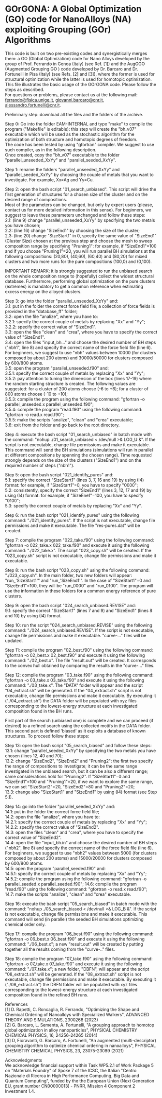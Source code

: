 # GOrGONA: A Global Optimization (GO) code for NanoAlloys (NA) exploiting Grouping (GOr) Algorithms
This code is built on two pre-existing codes and synergistically merges them: a GO (Global Optimization) code for Nano Alloys developed by the group of Prof. Ferrando in Genoa (Italy) (see Ref. [1]) and the AugGGO (Augmented Grouping GO ) code developed by Dr. Barcaro and Dr. Fortunelli in Pisa (Italy) (see Refs. [2] and [3]), where the former is used for structural optimization while the latter is used for homotopic optimization.\
This file illustrates the basic usage of the GOrGONA code. Please follow the steps as described. \
For questions or problems, please contact us at the following mail: ferrando@fisica.unige.it, giovanni.barcaro@cnr.it, alessandro.fortunelli@cnr.it.

Preliminary step: download all the files and the folders of the archive.

Step 0: Go into the folder EAM-INTERNAL and type "make" to compile the program ("Makefile" is editable): this step will create the "bh_v07" executable which will be used as the stochastic algorithm for the optimization of both structure and homotopic degrees of freedom. \
The code has been tested by using "gfortran" compiler. We suggest to use such compiler, as in the following description. \
Once created, copy the "bh_v07" executable to the folder "parallel_unseeded_XxYy" and "parallel_seeded_XxYy".

Step 1: rename the folders "parallel_unseeded_XxYy" and "parallel_seeded_XxYy" by choosing the couple of metals that you want to investigate. For example, Xx=Ag and Yy=Cu.

Step 2: open the bash script "01_search_unbiased". This script will drive the first generation of structures for a chosen size of the cluster and on the desired range of compositions. \
Most of the parameters can be changed, but only by expert users (please, contact us for more detailed information in this sense). For beginners, we suggest to leave these parameters unchanged and follow these steps:\
2.1: (line 9) change "parallel_unseeded_XxYy" by specifying the two metals you have chosen;\
2.2: (line 16) change "SizeEnd1" by choosing the size of the cluster;\
2.3: (line 20) change "SizeStart1" in 0, specify the same value of "SizeEnd1" (Cluster Size) chosen at the previous step and choose the mesh to sweep composition range by specifying "Pruning1": for example, if "SizeEnd1"=100 and if you choose "Pruning1"=20, you will run parallel BH simulations at the following compositions: (20,80), (40,60), (60,40) and (80,20) for mixed clusters and two more runs for the pure compositions (100,0) and (0,100).

IMPORTANT REMARK: it is strongly suggested to run the unbiased search on the whole composition range to (hopefully) collect the widest structural database. Furthermore, performing global optimization on the pure clusters (extremes) is mandatory to get a common reference when estimating excess energy on the alloyed clusters.

Step 3: go into the folder "parallel_unseeded_XxYy" and:\
3.1: put in the folder the correct force field file; a collection of force fields is provided in the "database_ff" folder;\
3.2: open the file "analize", where you have to:\
3.2.1: specify the correct couple of metals by replacing "Xx" and "Yy"; \
3.2.2: specify the correct value of "SizeEnd1".\
3.3: open the files "clean" and "crea", where you have to specify the correct value of "SizeEnd1".\
3.4: open the files "input_bh..." and choose the desired number of BH steps ("nbh1", line 8) and specify the correct name of the force field file (line 6). For beginners, we suggest to use "nbh" values between 10000 (for clusters composed by about 200 atoms) and 30000/50000 for clusters composed by 600/800 atoms.\
3.5: open the program "parallel_unseeded.f90" and:\
3.5.1: specify the correct couple of metals by replacing "Xx" and "Yy";\
3.5.2: pay attention to tuning the dimension of the box (lines 17-19) where the random starting structure is created. The following values are suggested: for a cluster of 200 atoms choose (-6 to +6); for a cluster of 800 atoms choose (-10 to +10);\
3.5.3: compile the program using the following command: "gfortran -o parallel_unseeded.x parallel_unseeded.f90";\
3.5.4: compile the program "read.f90" using the following command: "gfortran -o read.x read.f90";\
3.5.5: make the scripts "analize", "clean" and "crea" executable;\
3.6: exit from the folder and go back to the root directory.

Step 4: execute the bash script "01_search_unbiased" in batch mode with the command: "nohup ./01_search_unbiased < /dev/null >& LOG_U &". If the script is not executable, change file permissions and make it executable. This command will send the BH simulations (simulations will run in parallel at different compositions by spanning the chosen range). Time requested strongly depends on the size of the clusters ("SizeEnd1") and on the required number of steps ("nbh1").

Step 5: open the bash script "021_identify_pures" and: \
5.1: specify the correct "SizeStart1" (lines 3, 7, 16 and 19) by using (I4) format: for example, if "SizeStart1"=0, you have to specify "0000";\
5.2: consistently, specify the correct "SizeEnd1" (lines 3, 12, 17 and 19) by using (I4) format: for example, if "SizeEne1"=100, you have to specify "0100";\
5.3: specify the correct couple of metals by replacing "Xx" and "Yy".

Step 6: run the bash script "021_identify_pures" using the following command: "./021_identify_pures". If the script is not executable, change file permissions and make it executable. The file "res-pures.dat" will be created.

Step 7: compile the program "022_take.f90" using the following command: "gfortran -o 022_take.x 022_take.f90" and execute it using the following command: "./022_take.x". The script "023_copy.sh" will be created. If the "023_copy.sh" script is not executable, change file permissions and make it executable.

Step 8: run the bash script "023_copy.sh" using the following command: "./023_copy.sh". In the main folder, two new folders will appear: "run_'SizeStart1'" and "run_'SizeEnd1'". In the case of "SizeStart1"=0 and "SizeEnd1"=100, they will be "run_0000" and "run_0100". The program will use the information in these folders for a common energy reference of pure clusters.

Step 9: open the bash script "024_search_unbiased.REVISE" and: \
9.1: specify the correct "SizeStart1" (lines 7 and 9) and "SizeEnd1" (lines 8 and 10) by using (I4) format.

Step 10: run the script "024_search_unbiased.REVISE" using the following command: "./024_search_unbiased.REVISE". If the script is not executable, change file permissions and make it executable. "curve-..." files will be updated.

Step 11: compile the program "02_best.f90" using the following command: "gfortran -o 02_best.x 02_best.f90" and execute it using the following command: "./02_best.x". The file "result.out" will be created. It corresponds to the convex hull obtained by comparing the results in the "curve-..." files.

Step 12: compile the program "03_take.f90" using the following command: "gfortran -o 03_take.x 03_take.f90" and execute it using the following command: "./03_take.x". The "DATA" folder will appear and the script "04_extract.sh" will be generated. If the "04_extract.sh" script is not executable, change file permissions and make it executable. By executing it ("./04_extract.sh") the DATA folder will be populated with xyz files corresponding to the lowest-energy structure at each investigated composition found in the BH runs.

First part of the search (unbiased one) is complete and we can proceed (if desired) to a refined search using the collected motifs in the DATA folder. This second part is defined 'biased' as it exploits a database of known structures. To proceed follow these steps:

Step 13: open the bash script "05_search_biased" and follow these steps:\
13.1: change "parallel_seeded_XxYy" by specifying the two metals you have chosen (lines 12, 40 and 70);\
13.2: change "SizeEnd2", "SizeEnd2" and "Pruning2": the first two specify the range of compositions to investigate; it can be the same range investigated in the unbiased search, but it can be also a different range; same considerations hold for "Pruning2". If "SizeStart1"=0 and "SizeEnd1"=100 and "Pruning1"=20, if we want to explore the same range, we can set "SizeStart2"=20, "SizeEnd2"=80 and "Pruning2"=20;\
13.3: change also "SizeStart1" and "SizeEnd1" by using (I4) format (see Step 5.1).

Step 14: go into the folder "parallel_seeded_XxYy" and:\
14.1: put in the folder the correct force field file; \
14.2: open the file "analize", where you have to:\
14.2.1: specify the correct couple of metals by replacing "Xx" and "Yy"; \
14.2.2: specify the correct value of "SizeEnd2".\
14.3: open the files "clean" and "crea", where you have to specify the correct value of "SizeEnd2".\
14.4: open the file "input_bh.in" and choose the desired number of BH steps ("nbh2", line 8) and specify the correct name of the force field file (line 6). For beginners, we suggest to use "nbh2" values between 5000 (for clusters composed by about 200 atoms) and 15000/20000 for clusters composed by 600/800 atoms.\
14.5: open the program "parallel_seeded.f90" and:\
14.5.1: specify the correct couple of metals by replacing "Xx" and "Yy";\
14.5.2: compile the program using the following command: "gfortran -o parallel_seeded.x parallel_seeded.f90";
14.6: compile the program "read.f90" using the following command: "gfortran -o read.x read.f90";
14.7: make the scripts "analize", "clean" and "crea" executable.

Step 16: execute the bash script "05_search_biased" in batch mode with the command: "nohup ./05_search_biased < /dev/null >& LOG_B &".  If the script is not executable, change file permissions and make it executable. This command will send (in parallel) the seeded BH simulations optimizing chemical order only. 

Step 17: compile the program "06_best.f90" using the following command: "gfortran -o 06_best.x 06_best.f90" and execute it using the following command: "./06_best.x"; a new "result.out" will be created by putting together all the results coming from the "curve-.." files.

Step 18: compile the program "07_take.f90" using the following command: "gfortran -o 07_take.x 07_take.f90" and execute it using the following command: "./07_take.x"; a new folder, "DBFN", will appear and the script "08_extract.sh" will be generated.  If the "08_extract.sh" script is not executable, change file permissions and make it executable. By executing it ("./08_extract.sh") the DBFN folder will be populated with xyz files corresponding to the lowest-energy structure at each investigated composition found in the refined BH runs.

References\
[1] D. Rapetti, C. Roncaglia, R. Ferrando, "Optimizing the Shape and Chemical Ordering of Nanoalloys with Specialized Walkers", ADVANCED THEORY AND SIMULATIONS, 2300268 (2023)\
[2] G. Barcaro, L. Sementa, A. Fortunelli, "A grouping approach to homotop global optimization in alloy nanoparticles", PHYSICAL CHEMISTRY CHEMICAL PHYSICS, 16, 24256-24265 (2014)\
[3] D, Fioravanti, G. Barcaro, A. Fortunelli, "An augmented (multi-descriptor) grouping algorithm to optimize chemical ordering in nanoalloys", PHYSICAL CHEMISTRY CHEMICAL PHYSICS, 23, 23075-23089 (2021)

Acknowledgments\
We acknowledge financial support within Task WP5.2.1 of Work Package 5 on "Materials Foundry" of Spoke 7 of the ICSC, the Italian "Centro Nazionale di Ricerca in High Performance Computing, Big Data and Quantum Computing", funded by the the European Union (Next Generation EU, grant number CN00000013) - PNRR, Mission 4 Component 2 Investment 1.4.
